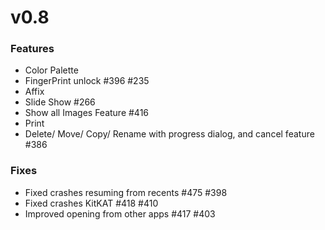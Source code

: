 v0.8
====

### Features
* Color Palette
* FingerPrint unlock #396 #235
* Affix
* Slide Show #266
* Show all Images Feature #416
* Print
* Delete/ Move/ Copy/ Rename with progress dialog, and cancel feature #386

### Fixes

* Fixed crashes resuming from recents #475 #398
* Fixed crashes KitKAT #418 #410
* Improved opening from other apps #417 #403
